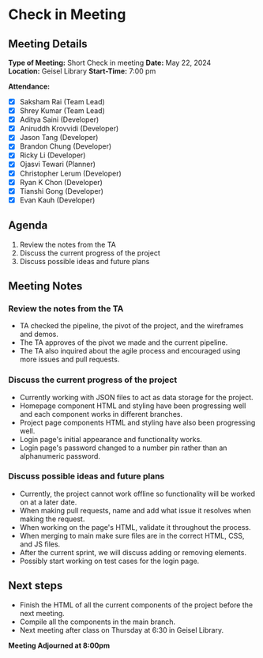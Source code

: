 # Check in Meeting

## Meeting Details
**Type of Meeting:** Short Check in meeting
**Date:** May 22, 2024  
**Location:** Geisel Library
**Start-Time:** 7:00 pm  

**Attendance:**    
- [x] Saksham Rai (Team Lead)
- [x] Shrey Kumar (Team Lead)
- [x] Aditya Saini (Developer)
- [x] Aniruddh Krovvidi (Developer)
- [x] Jason Tang (Developer)
- [x] Brandon Chung (Developer)
- [x] Ricky Li (Developer)
- [x] Ojasvi Tewari (Planner)
- [x] Christopher Lerum (Developer)
- [x] Ryan K Chon (Developer)
- [x] Tianshi Gong (Developer)
- [x] Evan Kauh (Developer) 

## Agenda
1. Review the notes from the TA
2. Discuss the current progress of the project
3. Discuss possible ideas and future plans

## Meeting Notes

### Review the notes from the TA
- TA checked the pipeline, the pivot of the project, and the wireframes and demos.
- The TA approves of the pivot we made and the current pipeline.
- The TA also inquired about the agile process and encouraged using more issues and pull requests.

### Discuss the current progress of the project
- Currently working with JSON files to act as data storage for the project.
- Homepage component HTML and styling have been progressing well and each component works in different branches.
- Project page components HTML and styling have also been progressing well.
- Login page's initial appearance and functionality works.
- Login page's password changed to a number pin rather than an alphanumeric password.

### Discuss possible ideas and future plans
- Currently, the project cannot work offline so functionality will be worked on at a later date.
- When making pull requests, name and add what issue it resolves when making the request.
- When working on the page's HTML, validate it throughout the process.
- When merging to main make sure files are in the correct HTML, CSS, and JS files.
- After the current sprint, we will discuss adding or removing elements.
- Possibly start working on test cases for the login page.

## Next steps
- Finish the HTML of all the current components of the project before the next meeting.
- Compile all the components in the main branch.
- Next meeting after class on Thursday at 6:30 in Geisel Library.

**Meeting Adjourned at 8:00pm**
